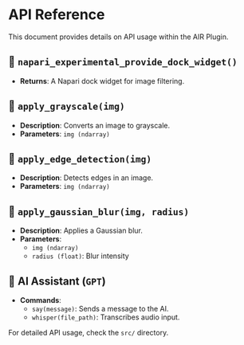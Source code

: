 # API Reference

This document provides details on API usage within the AIR Plugin.

## 📌 `napari_experimental_provide_dock_widget()`
- **Returns**: A Napari dock widget for image filtering.

## 📌 `apply_grayscale(img)`
- **Description**: Converts an image to grayscale.
- **Parameters**: `img (ndarray)`

## 📌 `apply_edge_detection(img)`
- **Description**: Detects edges in an image.
- **Parameters**: `img (ndarray)`

## 📌 `apply_gaussian_blur(img, radius)`
- **Description**: Applies a Gaussian blur.
- **Parameters**:
  - `img (ndarray)`
  - `radius (float)`: Blur intensity

## 📌 AI Assistant (`GPT`)
- **Commands**:
  - `say(message)`: Sends a message to the AI.
  - `whisper(file_path)`: Transcribes audio input.

For detailed API usage, check the `src/` directory.